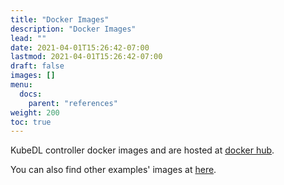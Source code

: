 ```yaml
---
title: "Docker Images"
description: "Docker Images"
lead: ""
date: 2021-04-01T15:26:42-07:00
lastmod: 2021-04-01T15:26:42-07:00
draft: false
images: []
menu:
  docs:
    parent: "references"
weight: 200
toc: true
---
```


KubeDL controller docker images and are hosted at [docker hub](https://hub.docker.com/r/kubedl/kubedl).

You can also find other examples' images at [here](https://hub.docker.com/r/kubedl/).

